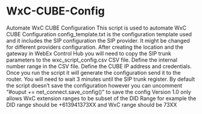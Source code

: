 # WxC-CUBE-Config
Automate WxC CUBE Configuration
This script is used to automate WxC CUBE Configuration
config_template.txt is the configuration template used and it includes the SIP configuration the SIP provider. It might be changed for different providers configuration.
After creating the location and the gateway in WebEx Control Hub you will need to copy the SIP trunk parameters to the wxc_script_config.csv CSV file.
Define the internal number range in the CSV file.
Define the CUBE IP address and credentials.
Once you run the script it will generate the configuration send it to the router.
You will need to wait 3 minutes until the SIP trunk register.
By default the script doesn’t save the configuration however you can uncomment “#ouput += net_connect.save_config()” to save the config
Version 1.0 only allows WxC extension ranges to be subset of the DID Range for example the DID range should be +613941373XX and WxC range should be 73XX
